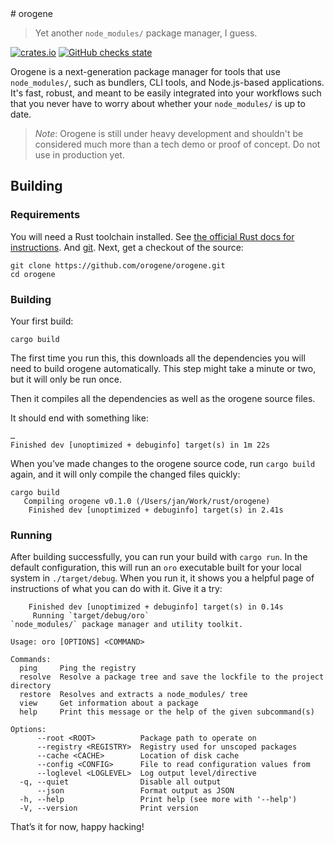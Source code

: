 <div class="oranda-hide">
# orogene
</div>

> Yet another `node_modules/` package manager, I guess.

[![crates.io](https://img.shields.io/crates/v/orogene.svg)](https://crates.io/crates/orogene)
[![GitHub checks state](https://img.shields.io/github/checks-status/orogene/orogene/main)](https://github.com/orogene/orogene/actions/workflows/ci.yml?query=branch%3Amain)

Orogene is a next-generation package manager for tools that use
`node_modules/`, such as bundlers, CLI tools, and Node.js-based applications.
It's fast, robust, and meant to be easily integrated into your workflows such
that you never have to worry about whether your `node_modules/` is up to date.

> *Note*: Orogene is still under heavy development and shouldn't be considered
> much more than a tech demo or proof of concept. Do not use in production
> yet.

## Building

### Requirements

You will need a Rust toolchain installed. See [the official Rust docs for
instructions](https://www.rust-lang.org/tools/install). And
[git](https://git-scm.com/downloads).
Next, get a checkout of the source:

```
git clone https://github.com/orogene/orogene.git
cd orogene
```

### Building

Your first build:

```
cargo build
```

The first time you run this, this downloads all the dependencies you will need
to build orogene automatically. This step might take a minute or two, but it
will only be run once.

Then it compiles all the dependencies as well as the orogene source files.

It should end with something like:

```
…
Finished dev [unoptimized + debuginfo] target(s) in 1m 22s
```

When you’ve made changes to the orogene source code, run `cargo build` again,
and it will only compile the changed files quickly:

```
cargo build
   Compiling orogene v0.1.0 (/Users/jan/Work/rust/orogene)
	Finished dev [unoptimized + debuginfo] target(s) in 2.41s
```

### Running

After building successfully, you can run your build with `cargo run`. In the
default configuration, this will run an `oro` executable built for your local
system in `./target/debug`. When you run it, it shows you a helpful page of
instructions of what you can do with it. Give it a try:

```
	Finished dev [unoptimized + debuginfo] target(s) in 0.14s
	 Running `target/debug/oro`
`node_modules/` package manager and utility toolkit.

Usage: oro [OPTIONS] <COMMAND>

Commands:
  ping     Ping the registry
  resolve  Resolve a package tree and save the lockfile to the project directory
  restore  Resolves and extracts a node_modules/ tree
  view     Get information about a package
  help     Print this message or the help of the given subcommand(s)

Options:
	  --root <ROOT>          Package path to operate on
	  --registry <REGISTRY>  Registry used for unscoped packages
	  --cache <CACHE>        Location of disk cache
	  --config <CONFIG>      File to read configuration values from
	  --loglevel <LOGLEVEL>  Log output level/directive
  -q, --quiet                Disable all output
	  --json                 Format output as JSON
  -h, --help                 Print help (see more with '--help')
  -V, --version              Print version
```

That’s it for now, happy hacking!

